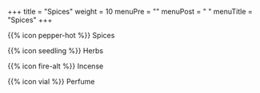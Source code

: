 +++
title = "Spices"
weight = 10
menuPre = ""
menuPost = " <i class='fas fa-fw fa-pepper-hot'></i>"
menuTitle = "Spices"
+++

{{% icon pepper-hot %}} Spices

<!-- <i class="fas fa-pepper-hot"></i> -->

{{% icon seedling %}} Herbs

{{% icon fire-alt %}} Incense

{{% icon vial %}} Perfume